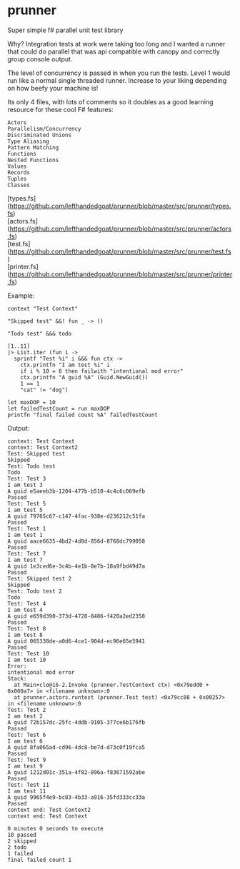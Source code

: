 # prunner
Super simple f# parallel unit test library

Why?  Integration tests at work were taking too long and I wanted a runner that could do parallel that was api compatible with canopy and correctly group console output.

The level of concurrency is passed in when you run the tests.  Level 1 would run like a normal single threaded runner.  Increase to your liking depending on how beefy your machine is!

Its only 4 files, with lots of comments so it doubles as a good learning resource for these cool F# features:
```
Actors
Parallelism/Concurrency
Discriminated Unions
Type Aliasing
Pattern Matching
Functions
Nested Functions
Values
Records
Tuples
Classes
```

[types.fs] (https://github.com/lefthandedgoat/prunner/blob/master/src/prunner/types.fs)  
[actors.fs] (https://github.com/lefthandedgoat/prunner/blob/master/src/prunner/actors.fs)  
[test.fs] (https://github.com/lefthandedgoat/prunner/blob/master/src/prunner/test.fs)  
[printer.fs] (https://github.com/lefthandedgoat/prunner/blob/master/src/prunner/printer.fs)  

Example:
```
context "Test Context"

"Skipped test" &&! fun _ -> ()

"Todo test" &&& todo

[1..11]
|> List.iter (fun i ->
  sprintf "Test %i" i &&& fun ctx ->
    ctx.printfn "I am test %i" i
    if i % 10 = 0 then failwith "intentional mod error"
    ctx.printfn "A guid %A" (Guid.NewGuid())
    1 == 1
    "cat" != "dog")

let maxDOP = 10
let failedTestCount = run maxDOP
printfn "final failed count %A" failedTestCount
```

Output:

```
context: Test Context
context: Test Context2
Test: Skipped test
Skipped
Test: Todo test
Todo
Test: Test 3
I am test 3
A guid e5aeeb3b-1204-477b-b510-4c4c6c069efb
Passed
Test: Test 5
I am test 5
A guid 79765c67-c147-4fac-938e-d236212c51fa
Passed
Test: Test 1
I am test 1
A guid aace6635-4bd2-4d8d-856d-8768dc799058
Passed
Test: Test 7
I am test 7
A guid 1e3ced6e-3c4b-4e1b-8e7b-18a9fbd49d7a
Passed
Test: Skipped test 2
Skipped
Test: Todo test 2
Todo
Test: Test 4
I am test 4
A guid e659d390-373d-4728-8486-f420a2ed2358
Passed
Test: Test 8
I am test 8
A guid 065338de-a0d6-4ce1-904d-ec96e65e5941
Passed
Test: Test 10
I am test 10
Error: 
intentional mod error
Stack: 
  at Main+clo@16-2.Invoke (prunner.TestContext ctx) <0x79edd0 + 0x000a7> in <filename unknown>:0 
  at prunner.actors.runtest (prunner.Test test) <0x79cc88 + 0x00257> in <filename unknown>:0 
Test: Test 2
I am test 2
A guid 72b157dc-25fc-4ddb-9105-377ce6b176fb
Passed
Test: Test 6
I am test 6
A guid 8fa065ad-cd96-4dc8-be7d-d73c0f19fca5
Passed
Test: Test 9
I am test 9
A guid 1212d01c-351a-4f82-896a-f83671592abe
Passed
Test: Test 11
I am test 11
A guid 9965f4e9-bc83-4b33-a916-35fd333cc33a
Passed
context end: Test Context2
context end: Test Context

0 minutes 0 seconds to execute
10 passed
2 skipped
2 todo
1 failed
final failed count 1
```
